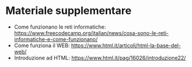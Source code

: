 # Materiale supplementare

- Come funzionano le reti informatiche: https://www.freecodecamp.org/italian/news/cosa-sono-le-reti-informatiche-e-come-funzionano/
- Come funziona il WEB: https://www.html.it/articoli/html-la-base-del-web/
- Introduzione ad HTML: https://www.html.it/pag/16026/introduzione22/
